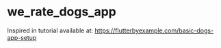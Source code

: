 # we_rate_dogs_app

Inspired in tutorial available at: https://flutterbyexample.com/basic-dogs-app-setup